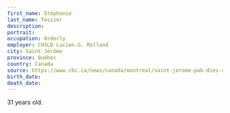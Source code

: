 ```yaml
---
first_name: Stéphanie
last_name: Tessier
description: 
portrait: 
occupation: Orderly
employer: CHSLD Lucien-G. Rolland
city: Saint-Jérôme
province: Québec
country: Canada
source: https://www.cbc.ca/news/canada/montreal/saint-jerome-pab-dies-covid-19-1.5547605
birth_date: 
death_date: 
---
```


31 years old.
